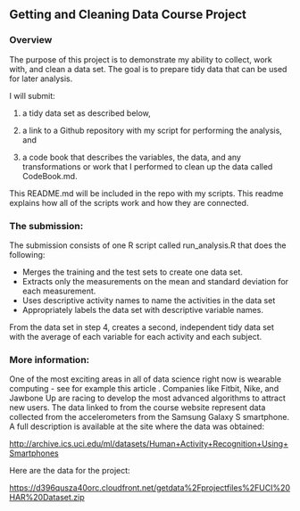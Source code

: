 ## Getting and Cleaning Data Course Project

### Overview


The purpose of this project is to demonstrate my ability to collect, work with, and clean a data set. The goal is to prepare tidy data that can be used for later analysis. 

I will submit: 

1) a tidy data set as described below, 

2) a link to a Github repository with my script for performing the analysis, and 

3) a code book that describes the variables, the data, and any transformations or work that I performed to clean up the data called CodeBook.md.

This README.md will be included in the repo with my scripts. This readme explains how all of the scripts work and how they are connected.


### The submission:

The submission consists of one R script called run_analysis.R that does the following:

- Merges the training and the test sets to create one data set.
- Extracts only the measurements on the mean and standard deviation for each measurement.
- Uses descriptive activity names to name the activities in the data set
- Appropriately labels the data set with descriptive variable names.

From the data set in step 4, creates a second, independent tidy data set with the average of each variable for each activity and each subject.


### More information:

One of the most exciting areas in all of data science right now is wearable computing - see for example this article . Companies like Fitbit, Nike, and Jawbone Up are racing to develop the most advanced algorithms to attract new users. The data linked to from the course website represent data collected from the accelerometers from the Samsung Galaxy S smartphone. A full description is available at the site where the data was obtained:

http://archive.ics.uci.edu/ml/datasets/Human+Activity+Recognition+Using+Smartphones

Here are the data for the project:

https://d396qusza40orc.cloudfront.net/getdata%2Fprojectfiles%2FUCI%20HAR%20Dataset.zip
